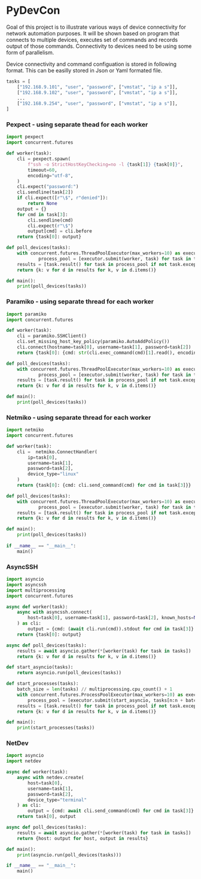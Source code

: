 # PyDevCon

Goal of this project is to illustrate various ways of device connectivity for network automation purposes. It will be shown based on program that connects to multiple devices, executes set of commands and records output of those commands. Connectivity to devices need to be using some form of parallelism.

Device connectivity and command configuation is stored in following format. This can be easilly stored in Json or Yaml formated file.

```python
tasks = [
    ["192.168.9.101", "user", "password", ["vmstat", "ip a s"]],
    ["192.168.9.102", "user", "password", ["vmstat", "ip a s"]],
    ...
    ["192.168.9.254", "user", "password", ["vmstat", "ip a s"]],
]
```

### Pexpect - using separate thead for each worker
```python
import pexpect
import concurrent.futures

def worker(task):
    cli = pexpect.spawn(
        f"ssh -o StrictHostKeyChecking=no -l {task[1]} {task[0]}",
        timeout=60,
        encoding="utf-8",
    )
    cli.expect("password:")
    cli.sendline(task[2])
    if cli.expect([r"\$", r"denied"]):
        return None
    output = {}
    for cmd in task[3]:
        cli.sendline(cmd)
        cli.expect(r"\$")
        output[cmd] = cli.before
    return {task[0]: output}

def poll_devices(tasks):
    with concurrent.futures.ThreadPoolExecutor(max_workers=10) as executor:
            process_pool = [executor.submit(worker, task) for task in tasks]
    results = [task.result() for task in process_pool if not task.exception() and task.result()]
    return {k: v for d in results for k, v in d.items()}

def main():
    print(poll_devices(tasks))
```

### Paramiko - using separate thread for each worker
```python
import paramiko
import concurrent.futures

def worker(task):
    cli = paramiko.SSHClient()
    cli.set_missing_host_key_policy(paramiko.AutoAddPolicy())
    cli.connect(hostname=task[0], username=task[1], password=task[2])
    return {task[0]: {cmd: str(cli.exec_command(cmd)[1].read(), encoding="utf8") for cmd in task[3]}}

def poll_devices(tasks):
    with concurrent.futures.ThreadPoolExecutor(max_workers=10) as executor:
            process_pool = [executor.submit(worker, task) for task in tasks]
    results = [task.result() for task in process_pool if not task.exception() and task.result()]
    return {k: v for d in results for k, v in d.items()}

def main():
    print(poll_devices(tasks))
```

### Netmiko - using separate thread for each worker
```python
import netmiko
import concurrent.futures

def worker(task):
    cli =  netmiko.ConnectHandler(
        ip=task[0],
        username=task[1],
        password=task[2],
        device_type="linux"
    )
    return {task[0]: {cmd: cli.send_command(cmd) for cmd in task[3]}}

def poll_devices(tasks):
    with concurrent.futures.ThreadPoolExecutor(max_workers=10) as executor:
            process_pool = [executor.submit(worker, task) for task in tasks]
    results = [task.result() for task in process_pool if not task.exception() and task.result()]
    return {k: v for d in results for k, v in d.items()}

def main():
    print(poll_devices(tasks))
    
if __name__ == "__main__":
    main()
```

### AsyncSSH
```python
import asyncio
import asyncssh
import multiprocessing
import concurrent.futures

async def worker(task):
    async with asyncssh.connect(
        host=task[0], username=task[1], password=task[2], known_hosts=None
    ) as cli:
        output = {cmd: (await cli.run(cmd)).stdout for cmd in task[3]}
    return {task[0]: output}

async def poll_devices(tasks):
    results = await asyncio.gather(*[worker(task) for task in tasks])
    return {k: v for d in results for k, v in d.items()}

def start_asyncio(tasks):
    return asyncio.run(poll_devices(tasks))

def start_processes(tasks):
    batch_size = len(tasks) // multiprocessing.cpu_count() + 1
    with concurrent.futures.ProcessPoolExecutor(max_workers=10) as executor:
        process_pool = [executor.submit(start_asyncio, tasks[n:n + batch_size]) for n in range(0, len(tasks), batch_size)]
    results = [task.result() for task in process_pool if not task.exception() and task.result()]
    return {k: v for d in results for k, v in d.items()}

def main():
    print(start_processes(tasks))
```

### NetDev
```python
import asyncio
import netdev

async def worker(task):
    async with netdev.create(
        host=task[0],
        username=task[1],
        password=task[2],
        device_type="terminal"
    ) as cli:
        output = {cmd: await cli.send_command(cmd) for cmd in task[3]}
    return task[0], output

async def poll_devices(tasks):
    results = await asyncio.gather(*[worker(task) for task in tasks])
    return {host: output for host, output in results}

def main():
    print(asyncio.run(poll_devices(tasks)))

if __name__ == "__main__":
    main()
```
